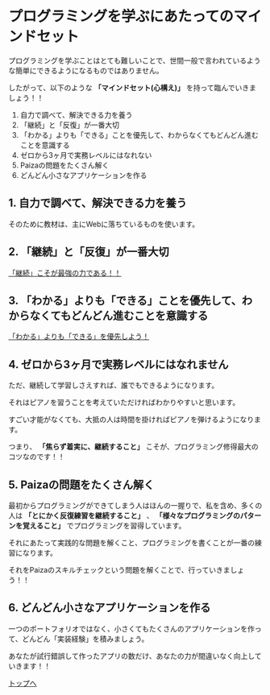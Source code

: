 # プログラミングを学ぶにあたってのマインドセット

プログラミングを学ぶことはとても難しいことで、世間一般で言われているような簡単にできるようになるものではありません。

したがって、以下のような **「マインドセット(心構え)」** を持って臨んでいきましょう！！

1. 自力で調べて、解決できる力を養う
1. 「継続」と「反復」が一番大切
1. 「わかる」よりも「できる」ことを優先して、わからなくてもどんどん進むことを意識する
1. ゼロから3ヶ月で実務レベルにはなれない
1. Paizaの問題をたくさん解く
1. どんどん小さなアプリケーションを作る


## 1. 自力で調べて、解決できる力を養う
そのために教材は、主にWebに落ちているものを使います。


## 2. 「継続」と「反復」が一番大切
[「継続」こそが最強の力である！！](https://note.com/tech_quest/n/ndba71e1f32db)


## 3. 「わかる」よりも「できる」ことを優先して、わからなくてもどんどん進むことを意識する
[「わかる」よりも「できる」を優先しよう！](https://note.com/tech_quest/n/nf355704bc25a)


## 4. ゼロから3ヶ月で実務レベルにはなれません

ただ、継続して学習しさえすれば、誰でもできるようになります。

それはピアノを習うことを考えていただければわかりやすいと思います。

すごい才能がなくても、大抵の人は時間を掛ければピアノを弾けるようになります。

つまり、 **「焦らず着実に、継続すること」** こそが、プログラミング修得最大のコツなのです！！


## 5. Paizaの問題をたくさん解く
最初からプログラミングができてしまう人はほんの一握りで、私を含め、多くの人は **「とにかく反復練習を継続すること」** 、 **「様々なプログラミングのパターンを覚えること」** でプログラミングを習得しています。

それにあたって実践的な問題を解くこと、プログラミングを書くことが一番の練習になります。

それをPaizaのスキルチェックという問題を解くことで、行っていきましょう！！


## 6. どんどん小さなアプリケーションを作る

一つのポートフォリオではなく、小さくてもたくさんのアプリケーションを作って、どんどん「実装経験」を積みましょう。

あなたが試行錯誤して作ったアプリの数だけ、あなたの力が間違いなく向上していきます！！

[トップへ](/README.md)